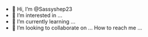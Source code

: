 - 👋 Hi, I’m @Sassyshep23
- 👀 I’m interested in ...
- 🌱 I’m currently learning ...
- 💞️ I’m looking to collaborate on ... How to reach me ...

<!---
Sassyshep23/Sassyshep23 is a ✨ special ✨ repository because its `README.md` (this file) appears on your GitHub profile.
You can click the Preview link to take a look at your changes.
--->
